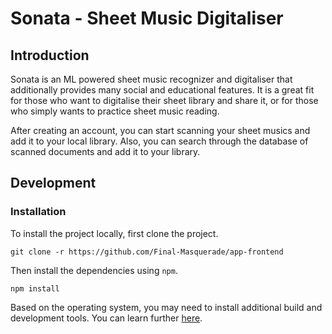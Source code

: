 # Sonata - Sheet Music Digitaliser

## Introduction

Sonata is an ML powered sheet music recognizer and digitaliser that additionally provides many social and educational features. It is a great fit for those who want to digitalise their sheet library and share it, or for those who simply wants to practice sheet music reading.

After creating an account, you can start scanning your sheet musics and add it to your local library. Also, you can search through the database of scanned documents and add it to your library.

## Development

### Installation

To install the project locally, first clone the project.

```
git clone -r https://github.com/Final-Masquerade/app-frontend
```

Then install the dependencies using `npm`.

```
npm install
```

Based on the operating system, you may need to install additional build and development tools. You can learn further [here](https://google.com).
